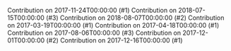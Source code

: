 Contribution on 2017-11-24T00:00:00 (#1)
Contribution on 2018-07-15T00:00:00 (#3)
Contribution on 2018-08-07T00:00:00 (#2)
Contribution on 2017-03-19T00:00:00 (#1)
Contribution on 2017-04-18T00:00:00 (#1)
Contribution on 2017-08-06T00:00:00 (#3)
Contribution on 2017-12-01T00:00:00 (#2)
Contribution on 2017-12-16T00:00:00 (#1)
